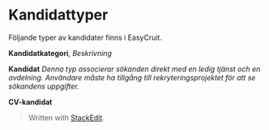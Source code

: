 # Kandidattyper

Följande typer av kandidater finns i EasyCruit.

**Kandidatkategori**, *Beskrivning*

**Kandidat**
*Denna typ associerar sökanden direkt med en ledig tjänst och en avdelning. Användare måste ha tillgång till rekryteringsprojektet för att se sökandens uppgifter.*

**CV-kandidat**
> Written with [StackEdit](https://stackedit.io/).
<!--stackedit_data:
eyJoaXN0b3J5IjpbMTY1ODQzNDk2N119
-->